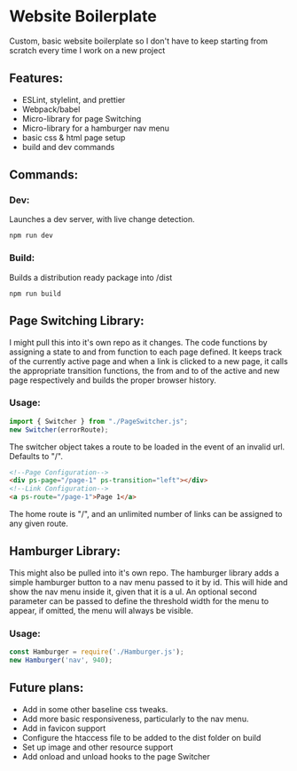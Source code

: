 # Website Boilerplate

Custom, basic website boilerplate so I don't have to keep starting from scratch every time I work on a new project

## Features:
* ESLint, stylelint, and prettier
* Webpack/babel
* Micro-library for page Switching
* Micro-library for a hamburger nav menu
* basic css & html page setup
* build and dev commands


## Commands:

### Dev:

Launches a dev server, with live change detection.
```
npm run dev
```

### Build:
Builds a distribution ready package into /dist
```
npm run build
```

## Page Switching Library:

I might pull this into it's own repo as it changes.
The code functions by assigning a state to and from function to
each page defined. It keeps track of the currently active page
and when a link is clicked to a new page, it calls the appropriate
transition functions, the from and to of the active and new page
respectively and builds the proper browser history.

### Usage:
```js
import { Switcher } from "./PageSwitcher.js";
new Switcher(errorRoute);
```
The switcher object takes a route to be loaded in the event of an invalid url. Defaults to "/".

```html
<!--Page Configuration-->
<div ps-page="/page-1" ps-transition="left"></div>
<!--Link Configuration-->
<a ps-route="/page-1">Page 1</a>
```

The home route is "/", and an unlimited number of links
can be assigned to any given route.

## Hamburger Library:
This might also be pulled into it's own repo.
The hamburger library adds a simple hamburger button to a nav menu passed to it by id.
This will hide and show the nav menu inside it, given that it is a ul.
An optional second parameter can be passed to define the threshold width for the menu to
appear, if omitted, the menu will always be visible.

### Usage:
```js
const Hamburger = require('./Hamburger.js');
new Hamburger('nav', 940);
```

## Future plans:
* Add in some other baseline css tweaks.
* Add more basic responsiveness, particularly to the nav menu.
* Add in favicon support
* Configure the htaccess file to be added to the dist folder on build
* Set up image and other resource support
* Add onload and unload hooks to the page Switcher
